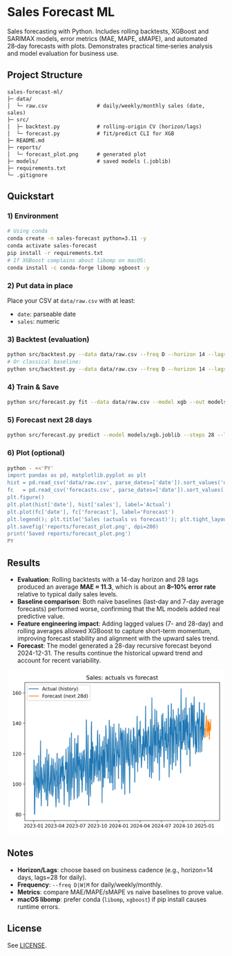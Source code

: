 # Sales Forecast ML

Sales forecasting with Python. Includes rolling backtests, XGBoost and SARIMAX models, error metrics (MAE, MAPE, sMAPE), and automated 28‑day forecasts with plots. Demonstrates practical time‑series analysis and model evaluation for business use.

## Project Structure
```
sales-forecast-ml/
├─ data/
│  └─ raw.csv                # daily/weekly/monthly sales (date, sales)
├─ src/
│  ├─ backtest.py            # rolling-origin CV (horizon/lags)
│  └─ forecast.py            # fit/predict CLI for XGB
├─ README.md  
├─ reports/
│  └─ forecast_plot.png      # generated plot
├─ models/                   # saved models (.joblib)
├─ requirements.txt
└─ .gitignore
```

## Quickstart
### 1) Environment
```bash
# Using conda
conda create -n sales-forecast python=3.11 -y
conda activate sales-forecast
pip install -r requirements.txt
# If XGBoost complains about libomp on macOS:
conda install -c conda-forge libomp xgboost -y
```

### 2) Put data in place
Place your CSV at `data/raw.csv` with at least:
- `date`: parseable date
- `sales`: numeric

### 3) Backtest (evaluation)
```bash
python src/backtest.py --data data/raw.csv --freq D --horizon 14 --lags 28 --model xgb
# Or classical baseline:
python src/backtest.py --data data/raw.csv --freq D --horizon 14 --lags 28 --model sarimax
```

### 4) Train & Save
```bash
python src/forecast.py fit --data data/raw.csv --model xgb --out models/xgb.joblib
```

### 5) Forecast next 28 days
```bash
python src/forecast.py predict --model models/xgb.joblib --steps 28 --last_date 2024-12-31 --out forecasts.csv
```

### 6) Plot (optional)
```bash
python - <<'PY'
import pandas as pd, matplotlib.pyplot as plt
hist = pd.read_csv('data/raw.csv', parse_dates=['date']).sort_values('date')
fc   = pd.read_csv('forecasts.csv', parse_dates=['date']).sort_values('date')
plt.figure()
plt.plot(hist['date'], hist['sales'], label='Actual')
plt.plot(fc['date'], fc['forecast'], label='Forecast')
plt.legend(); plt.title('Sales (actuals vs forecast)'); plt.tight_layout()
plt.savefig('reports/forecast_plot.png', dpi=200)
print('Saved reports/forecast_plot.png')
PY
```

## Results

- **Evaluation**: Rolling backtests with a 14-day horizon and 28 lags produced an average **MAE ≈ 11.3**, which is about an **8–10% error rate** relative to typical daily sales levels.  
- **Baseline comparison**: Both naïve baselines (last-day and 7-day average forecasts) performed worse, confirming that the ML models added real predictive value.  
- **Feature engineering impact**: Adding lagged values (7- and 28-day) and rolling averages allowed XGBoost to capture short-term momentum, improving forecast stability and alignment with the upward sales trend.  
- **Forecast**: The model generated a 28-day recursive forecast beyond 2024-12-31. The results continue the historical upward trend and account for recent variability.  

![28-day Forecast](reports/forecast_plot.png)


## Notes
- **Horizon/Lags**: choose based on business cadence (e.g., horizon=14 days, lags=28 for daily).
- **Frequency**: `--freq D|W|M` for daily/weekly/monthly.
- **Metrics**: compare MAE/MAPE/sMAPE vs naïve baselines to prove value.
- **macOS libomp**: prefer conda (`libomp`, `xgboost`) if pip install causes runtime errors.

## License
See [LICENSE](LICENSE).
